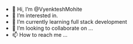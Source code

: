 - 👋 Hi, I’m @VyenkteshMohite
- 👀 I’m interested in.
- 🌱 I’m currently learning full stack development 
- 💞️ I’m looking to collaborate on ...
- 📫 How to reach me ...

<!---
VyenkteshMohite/VyenkteshMohite is a ✨ special ✨ repository because its `README.md` (this file) appears on your GitHub profile.
You can click the Preview link to take a look at your changes.
--->
